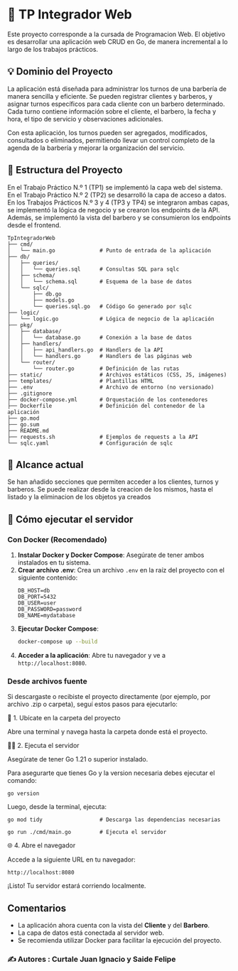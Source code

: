 # 📌 TP Integrador Web

Este proyecto corresponde a la cursada de Programacion Web.
El objetivo es desarrollar una aplicación web CRUD en Go, de manera incremental a lo largo de los trabajos prácticos.

## 💡 Dominio del Proyecto

La aplicación está diseñada para administrar los turnos de una barbería de manera sencilla y eficiente.
Se pueden registrar clientes y barberos, y asignar turnos específicos para cada cliente con un barbero determinado. Cada turno contiene información sobre el cliente, el barbero, la fecha y hora, el tipo de servicio y observaciones adicionales.

Con esta aplicación, los turnos pueden ser agregados, modificados, consultados o eliminados, permitiendo llevar un control completo de la agenda de la barbería y mejorar la organización del servicio.

## 📂 Estructura del Proyecto

En el Trabajo Práctico N.º 1 (TP1) se implementó la capa web del sistema. <br>
En el Trabajo Práctico N.º 2 (TP2) se desarrolló la capa de acceso a datos. <br>
En los Trabajos Prácticos N.º 3 y 4 (TP3 y TP4) se integraron ambas capas, se implementó la lógica de negocio y se crearon los endpoints de la API. Además, se implementó la vista del barbero y se consumieron los endpoints desde el frontend. <br>

    TpIntegradorWeb
    ├── cmd/
    │   └── main.go              # Punto de entrada de la aplicación
    ├── db/
    │   ├── queries/
    │   │   └── queries.sql      # Consultas SQL para sqlc
    │   ├── schema/
    │   │   └── schema.sql       # Esquema de la base de datos
    │   └── sqlc/
    │       ├── db.go
    │       ├── models.go
    │       └── queries.sql.go   # Código Go generado por sqlc
    ├── logic/
    │   └── logic.go             # Lógica de negocio de la aplicación
    ├── pkg/
    │   ├── database/
    │   │   └── database.go      # Conexión a la base de datos
    │   ├── handlers/
    │   │   ├── api_handlers.go  # Handlers de la API
    │   │   └── handlers.go      # Handlers de las páginas web
    │   └── router/
    │       └── router.go        # Definición de las rutas
    ├── static/                  # Archivos estáticos (CSS, JS, imágenes)
    ├── templates/               # Plantillas HTML
    ├── .env                     # Archivo de entorno (no versionado)
    ├── .gitignore
    ├── docker-compose.yml       # Orquestación de los contenedores
    ├── Dockerfile               # Definición del contenedor de la aplicación
    ├── go.mod
    ├── go.sum
    ├── README.md
    ├── requests.sh              # Ejemplos de requests a la API
    └── sqlc.yaml                # Configuración de sqlc

## 📍 Alcance actual

Se han añadido secciones que permiten acceder a los clientes, turnos y barberos. Se puede realizar desde la creacion de los mismos, hasta el listado y la eliminacion de los objetos ya creados

## 🚀 Cómo ejecutar el servidor

### Con Docker (Recomendado)

1.  **Instalar Docker y Docker Compose**: Asegúrate de tener ambos instalados en tu sistema.
2.  **Crear archivo .env**: Crea un archivo `.env` en la raíz del proyecto con el siguiente contenido:
    ```
    DB_HOST=db
    DB_PORT=5432
    DB_USER=user
    DB_PASSWORD=password
    DB_NAME=mydatabase
    ```
3.  **Ejecutar Docker Compose**:
    ```bash
    docker-compose up --build
    ```
4.  **Acceder a la aplicación**: Abre tu navegador y ve a `http://localhost:8080`.

### Desde archivos fuente

Si descargaste o recibiste el proyecto directamente (por ejemplo, por archivo .zip o carpeta), seguí estos pasos para ejecutarlo:

📁 1. Ubícate en la carpeta del proyecto

Abre una terminal y navega hasta la carpeta donde está el proyecto.

🧑‍💻 2. Ejecuta el servidor

Asegúrate de tener Go 1.21 o superior instalado.

Para asegurarte que tienes Go y la version necesaria debes ejecutar el comando:
```
go version
```

Luego, desde la terminal, ejecuta:
```
go mod tidy                  # Descarga las dependencias necesarias
```

```
go run ./cmd/main.go         # Ejecuta el servidor
```

🌐 4. Abre el navegador

Accede a la siguiente URL en tu navegador:
```
http://localhost:8080
```

¡Listo! Tu servidor estará corriendo localmente.

## Comentarios

*   La aplicación ahora cuenta con la vista del **Cliente** y del **Barbero**.
*   La capa de datos está conectada al servidor web.
*   Se recomienda utilizar Docker para facilitar la ejecución del proyecto.

### ✍️ Autores : Curtale Juan Ignacio y Saide Felipe